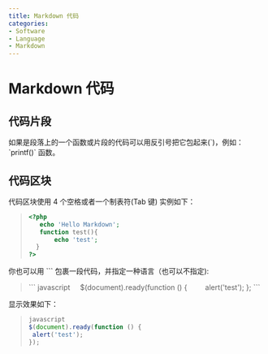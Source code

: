 ```yaml
---
title: Markdown 代码
categories:
- Software
- Language
- Markdown
---
```

# Markdown 代码

## 代码片段

如果是段落上的一个函数或片段的代码可以用反引号把它包起来(\`)，例如：\`printf()\` 函数。

## 代码区块

代码区块使用 4 个空格或者一个制表符(Tab 键)
实例如下：

>```php
><?php
>    echo 'Hello Markdown';
>    function test(){
>        echo 'test';
>   }
>?>
>```

你也可以用 ``` 包裹一段代码，并指定一种语言（也可以不指定):
> \`\`\`
javascript
&nbsp;&nbsp;&nbsp;&nbsp;$(document).ready(function () {
&nbsp;&nbsp;&nbsp;&nbsp;&nbsp;&nbsp;&nbsp;&nbsp;alert('test');
};
\`\`\`

显示效果如下：
>```js
>javascript
>$(document).ready(function () {
>  alert('test');
>});
>```
>
>